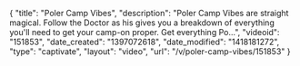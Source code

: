 {
    "title": "Poler Camp Vibes",
    "description": "Poler Camp Vibes are straight magical. Follow the Doctor as his gives you a breakdown of everything you'll need to get your camp-on proper. Get everything Po...",
    "videoid": "151853",
    "date_created": "1397072618",
    "date_modified": "1418181272",
    "type": "captivate",
    "layout": "video",
    "url": "\/v\/poler-camp-vibes\/151853"
}